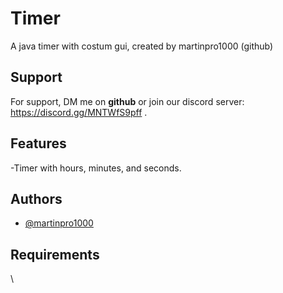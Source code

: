 # Timer
A java timer with costum gui, created by martinpro1000 (github)

## Support

For support, DM me on __**github**__ or join our discord server:
https://discord.gg/MNTWfS9pff
.


## Features

-Timer with hours, minutes, and seconds.

## Authors

- [@martinpro1000](https://www.github.com/martinpro1000)

## Requirements

\
